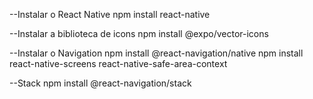 --Instalar o React Native
npm install react-native

--Instalar a biblioteca de icons
npm install @expo/vector-icons

--Instalar o Navigation
npm install @react-navigation/native
npm install react-native-screens react-native-safe-area-context

--Stack
npm install @react-navigation/stack